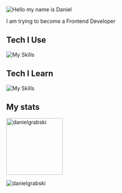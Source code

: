 <img alt="Hello my name is Daniel" align="center" src="https://readme-typing-svg.demolab.com?font=Fira+Code&size=19&pause=1000&color=007ACC&center=false&vCenter=true&width=435&lines=Hello+my+name+is+Daniel">

I am trying to become a Frontend Developer

## Tech I Use

![My Skills](https://skillicons.dev/icons?i=git,github,css,scss,javascript,html)

## Tech I Learn

![My Skills](https://skillicons.dev/icons?i=javascript,typescript,react)

## My stats
<span>
<img height="150px" src="![dmgrabski's GitHub stats](https://github-readme-stats.vercel.app/api?username=dmgrabski&show_icons=true&locale=en&theme=transparent)
" alt="danielgrabski" />
</span>

<p align="left"> <img src="https://komarev.com/ghpvc/?username=mrbabet&label=Profile%20views&color=0e75b6&style=flat" alt="danielgrabski" /> </p>

<!---
Mrbabet/Mrbabet is a ✨ special ✨ repository because its `README.md` (this file) appears on your GitHub profile.
You can click the Preview link to take a look at your changes.
--->
